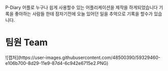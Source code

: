 P-Diary 어플로 누구나 쉽게 사용할수 있는 어플리케이션을 제작을 하게되었습니다 
기록을 좋아하는 사람들 한테 잠자기전에 오늘 있어던 일을 추억으로 기록을 할수가 있습니다.



<h1>팀원 Team</h1>
<div>
  ![캡처](https://user-images.githubusercontent.com/48500390/59329460-e106b700-8d29-11e9-87d4-6c942e6715e2.PNG)
  </div>



